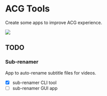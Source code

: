 # ACG Tools
Create some apps to improve ACG experience.

<!-- 
  If you want use your Own Moe-Counter
  Please refer to the tutorial 
  in its original repo: https://github.com/journey-ad/Moe-Counter
  And deploy to the replit or glitch
-->
![](https://political-capable-roll.glitch.me/get/@acgtoolsprofile?theme=rule34)

## TODO

### Sub-renamer
App to auto-rename subtitle files for videos.

- [x] sub-renamer CLI tool
- [ ] sub-renamer GUI app
